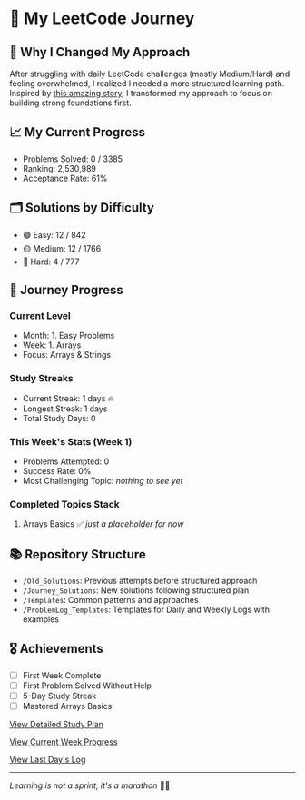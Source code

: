 # 🚀 My LeetCode Journey

## 🔄 Why I Changed My Approach
After struggling with daily LeetCode challenges (mostly Medium/Hard) and feeling overwhelmed, I realized I needed a more structured learning path. Inspired by [this amazing story](https://leetcode.com/discuss/interview-experience/716202/amz-google-facebook-offer-reject-reject-my-journey-from-failure-to-offer-at-faang), I transformed my approach to focus on building strong foundations first.

## 📈 My Current Progress
- Problems Solved: 0 / 3385
- Ranking: 2,530,989
- Acceptance Rate: 61%

## 🗂️ Solutions by Difficulty
- 🟢 Easy: 12 / 842
- 🟡 Medium: 12 / 1766
- 🔴 Hard: 4 / 777

## 🎯 Journey Progress
### Current Level
- Month: 1. Easy Problems
- Week: 1. Arrays
- Focus: Arrays & Strings

### Study Streaks
- Current Streak: 1 days 🔥
- Longest Streak: 1 days
- Total Study Days: 0

### This Week's Stats (Week 1)
- Problems Attempted: 0
- Success Rate: 0%
- Most Challenging Topic: _nothing to see yet_

### Completed Topics Stack
1. Arrays Basics ✅ _just a placeholder for now_

## 📚 Repository Structure
- `/Old_Solutions`: Previous attempts before structured approach
- `/Journey_Solutions`: New solutions following structured plan
- `/Templates`: Common patterns and approaches
- `/ProblemLog_Templates`: Templates for Daily and Weekly Logs with examples

## 🎖️ Achievements
- [ ] First Week Complete
- [ ] First Problem Solved Without Help
- [ ] 5-Day Study Streak
- [ ] Mastered Arrays Basics

[View Detailed Study Plan](LeetCodeStudyGuide.md)

[View Current Week Progress](Journey_Solutions/1_Month/1_Week/WeeklyLog.md)

[View Last Day's Log](link-to-log.md)

---
*Learning is not a sprint, it's a marathon* 🏃‍♀️